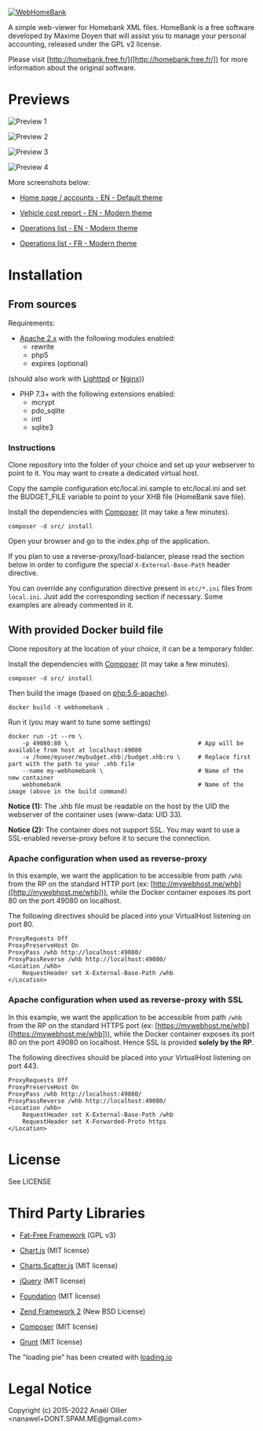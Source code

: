 [![WebHomeBank](src/ui/themes/default/images/logo.png)](http://https://github.com/nanawel/webhomebank/)

A simple web-viewer for Homebank XML files. HomeBank is a free software developed by Maxime Doyen that will assist you
to manage your personal accounting, released under the GPL v2 license.

Please visit [http://homebank.free.fr/]([http://homebank.free.fr/]) for more information about the original software.

# Previews

![Preview 1](/resources/screenshots/home_en_modern_600px.png "Preview 1")

![Preview 2](/resources/screenshots/home_en_default_part1.png "Preview 2")

![Preview 3](/resources/screenshots/home_en_default_part2.png "Preview 3")

![Preview 4](/resources/screenshots/home_en_default_part3.png "Preview 4")

More screenshots below:

- [Home page / accounts - EN - Default theme](/resources/screenshots/home_en_default_part1.png)

- [Vehicle cost report - EN - Modern theme](/resources/screenshots/vehiclecost_en_modern.png)

- [Operations list - EN - Modern theme](/resources/screenshots/operations_en_modern.png)

- [Operations list - FR - Modern theme](/resources/screenshots/operations_fr_modern.png)

# Installation

## From sources

Requirements:

 * [Apache 2.x]([http://httpd.apache.org/]) with the following modules enabled:
    * rewrite
    * php5
    * expires (optional)

(should also work with [Lighttpd]([http://www.lighttpd.net/]) or [Nginx]([http://nginx.org/])))


 * PHP 7.3+ with the following extensions enabled:
    * mcrypt
    * pdo_sqlite
    * intl
    * sqlite3

### Instructions

Clone repository into the folder of your choice and set up your webserver to point to it. You may want to create a
dedicated virtual host.

Copy the sample configuration etc/local.ini.sample to etc/local.ini and set the BUDGET_FILE variable to point to your
XHB file (HomeBank save file).

Install the dependencies with [Composer](https://getcomposer.org/) (it may take a few minutes).

    composer -d src/ install

Open your browser and go to the index.php of the application.

If you plan to use a reverse-proxy/load-balancer, please read the section below in order to configure the special
`X-External-Base-Path` header directive.

You can override any configuration directive present in `etc/*.ini` files from `local.ini`. Just add the corresponding
section if necessary. Some examples are already commented in it.


## With provided Docker build file

Clone repository at the location of your choice, it can be a temporary folder.

Install the dependencies with [Composer](https://getcomposer.org/) (it may take a few minutes).

    composer -d src/ install

Then build the image (based on [php:5.6-apache]([https://github.com/docker-library/php/blob/cf1e938f3721632443e01734bcfcbcf1160ea539/5.6/apache/Dockerfile])).

    docker build -t webhomebank .

Run it (you may want to tune some settings)

    docker run -it --rm \
        -p 49080:80 \                                     # App will be available from host at localhost:49080
        -v /home/myuser/mybudget.xhb:/budget.xhb:ro \     # Replace first part with the path to your .xhb file
        --name my-webhomebank \                           # Name of the new container
        webhomebank                                       # Name of the image (above in the build command)

**Notice (1):** The .xhb file must be readable on the host by the UID the webserver of the container uses (www-data: UID 33).

**Notice (2):** The container does not support SSL. You may want to use a SSL-enabled reverse-proxy before it to secure
the connection.

### Apache configuration when used as reverse-proxy

In this example, we want the application to be accessible from path `/whb` from the RP on the standard HTTP port
(ex: [http://mywebhost.me/whb]([http://mywebhost.me/whb])), while the Docker container exposes its port 80 on the port
49080 on localhost.

The following directives should be placed into your VirtualHost listening on port 80.

    ProxyRequests Off
    ProxyPreserveHost On
    ProxyPass /whb http://localhost:49080/
    ProxyPassReverse /whb http://localhost:49080/
    <Location /whb>
        RequestHeader set X-External-Base-Path /whb
    </Location>

### Apache configuration when used as reverse-proxy with SSL

In this example, we want the application to be accessible from path `/whb` from the RP on the standard HTTPS port
(ex: [https://mywebhost.me/whb]([https://mywebhost.me/whb])), while the Docker container exposes its port 80 on the port
49080 on localhost. Hence SSL is provided **solely by the RP**.

The following directives should be placed into your VirtualHost listening on port 443.

    ProxyRequests Off
    ProxyPreserveHost On
    ProxyPass /whb http://localhost:49080/
    ProxyPassReverse /whb http://localhost:49080/
    <Location /whb>
        RequestHeader set X-External-Base-Path /whb
        RequestHeader set X-Forwarded-Proto https
    </Location>

# License

See LICENSE

# Third Party Libraries

- [Fat-Free Framework](http://fatfreeframework.com/home) (GPL v3)

- [Chart.js](http://www.chartjs.org/) (MIT license)

- [Charts.Scatter.js](http://dima117.github.io/Chart.Scatter) (MIT license)

- [jQuery](http://jquery.com/) (MIT license)

- [Foundation](http://foundation.zurb.com/) (MIT license)

- [Zend Framework 2](http://framework.zend.com/) (New BSD License)

- [Composer](https://getcomposer.org/) (MIT license)

- [Grunt](http://gruntjs.com/) (MIT license)

The "loading pie" has been created with [loading.io](http://loading.io/)

# Legal Notice

Copyright (c) 2015-2022 Anaël Ollier &lt;nanawel+DONT.SPAM.ME&#64;gmail&#46;com&gt;
